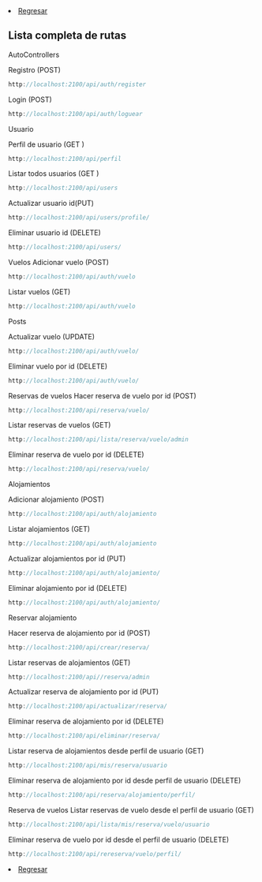 
<li> <a href="/README.md">Regresar</a> </li>

## Lista completa de rutas

AutoControllers

Registro (POST)
```jsx
http://localhost:2100/api/auth/register
```
Login (POST)
```jsx
http://localhost:2100/api/auth/loguear
```

Usuario

Perfil de usuario (GET )
````jsx
http://localhost:2100/api/perfil
````

Listar todos usuarios (GET )
````jsx
http://localhost:2100/api/users
````

Actualizar usuario id(PUT)
````jsx
http://localhost:2100/api/users/profile/
````

Eliminar usuario id (DELETE)
````jsx
http://localhost:2100/api/users/
````

Vuelos
Adicionar vuelo (POST)
````jsx
http://localhost:2100/api/auth/vuelo
````
Listar vuelos (GET)
````jsx
http://localhost:2100/api/auth/vuelo
````
Posts

Actualizar vuelo (UPDATE)
````jsx
http://localhost:2100/api/auth/vuelo/
````

Eliminar vuelo por id (DELETE)
````jsx
http://localhost:2100/api/auth/vuelo/
````

Reservas de vuelos
Hacer reserva de vuelo por id (POST)
````jsx
http://localhost:2100/api/reserva/vuelo/
````

Listar reservas de vuelos (GET)
````jsx
http://localhost:2100/api/lista/reserva/vuelo/admin
````
Eliminar reserva de vuelo por id (DELETE)
````jsx
http://localhost:2100/api/reserva/vuelo/
````
Alojamientos

Adicionar alojamiento (POST)
````jsx
http://localhost:2100/api/auth/alojamiento
````
Listar alojamientos (GET)
````jsx
http://localhost:2100/api/auth/alojamiento
````
Actualizar alojamientos por id (PUT)
````jsx
http://localhost:2100/api/auth/alojamiento/
````
Eliminar alojamiento por id (DELETE)
````jsx
http://localhost:2100/api/auth/alojamiento/
````

Reservar alojamiento

Hacer reserva de alojamiento por id (POST)

````jsx
http://localhost:2100/api/crear/reserva/
````

Listar reservas de alojamientos (GET)
````jsx
http://localhost:2100/api//reserva/admin
````
Actualizar reserva de alojamiento por id (PUT)
```jsx
http://localhost:2100/api/actualizar/reserva/
```
Eliminar reserva de alojamiento por id (DELETE)
````jsx
http://localhost:2100/api/eliminar/reserva/
````

Listar reserva de alojamientos desde perfil de usuario (GET)
````jsx
http://localhost:2100/api/mis/reserva/usuario
````
Eliminar reserva de alojamiento por id desde perfil de usuario (DELETE)
````jsx
http://localhost:2100/api/reserva/alojamiento/perfil/
````
Reserva de vuelos
Listar reservas de vuelo desde el perfil de usuario (GET)
````jsx
http://localhost:2100/api/lista/mis/reserva/vuelo/usuario
````
Eliminar reserva de vuelo por id desde el perfil de usuario (DELETE)
````jsx
http://localhost:2100/api/rereserva/vuelo/perfil/
````
<li> <a href="/README.md">Regresar</a> </li>